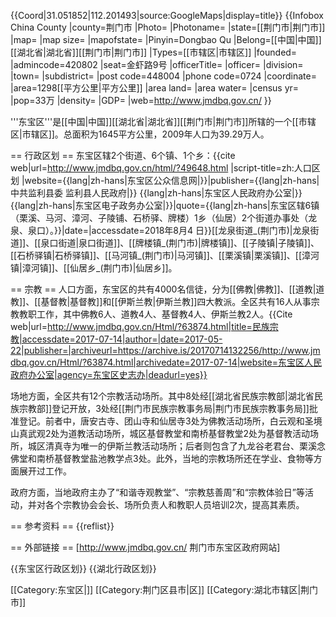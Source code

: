 {{Coord|31.051852|112.201493|source:GoogleMaps|display=title}}
{{Infobox China County
|county=荆门市
|Photo=
|Photoname=
|state=[[荆门市|荆门市]]
|map=
|map size=
|mapofstate=
|Pinyin=Dongbao Qu
|Belong=[[中国|中国]][[湖北省|湖北省]][[荆门市|荆门市]]
|Types=[[市辖区|市辖区]]
|founded=
|admincode=420802
|seat=金虾路9号
|officerTitle=
|officer=
|division=
|town=
|subdistrict=
|post code=448004
|phone code=0724
|coordinate=
|area=1298[[平方公里|平方公里]]
|area land=
|area water=
|census yr=
|pop=33万
|density=
|GDP=
|web=http://www.jmdbq.gov.cn/
}}

'''东宝区'''是[[中国|中国]][[湖北省|湖北省]][[荆门市|荆门市]]所辖的一个[[市辖区|市辖区]]。总面积为1645平方公里，2009年人口为39.29万人。

== 行政区划 ==
东宝区辖2个街道、6个镇、1个乡：<ref name="govdb">{{cite web|url=http://www.jmdbq.gov.cn/html/?49648.html |script-title=zh:人口区划 |website={{lang|zh-hans|东宝区公众信息网|}}|publisher={{lang|zh-hans|中共监利县委 监利县人民政府|}} {{lang|zh-hans|东宝区人民政府办公室|}} {{lang|zh-hans|东宝区电子政务办公室|}}|quote={{lang|zh-hans|东宝区辖6镇（栗溪、马河、漳河、子陵铺、石桥驿、牌楼）1乡（仙居）2个街道办事处（龙泉、泉口）。}}|date=|accessdate=2018年8月4 日}}</ref>[[龙泉街道_(荆门市)|龙泉街道]]、[[泉口街道|泉口街道]]、[[牌楼镇_(荆门市)|牌楼镇]]、[[子陵镇|子陵镇]]、[[石桥驿镇|石桥驿镇]]、[[马河镇_(荆门市)|马河镇]]、[[栗溪镇|栗溪镇]]、[[漳河镇|漳河镇]]、[[仙居乡_(荆门市)|仙居乡]]。

== 宗教 ==
人口方面，东宝区的共有4000名信徒，分为[[佛教|佛教]]、[[道教|道教]]、[[基督教|基督教]]和[[伊斯兰教|伊斯兰教]]四大教派。全区共有16人从事宗教教职工作，其中佛教6人、道教4人、基督教4人、伊斯兰教2人。<ref name=":0">{{Cite web|url=http://www.jmdbq.gov.cn/Html/?63874.html|title=民族宗教|accessdate=2017-07-14|author=|date=2017-05-22|publisher=|archiveurl=https://archive.is/20170714132256/http://www.jmdbq.gov.cn/Html/?63874.html|archivedate=2017-07-14|website=东宝区人民政府办公室|agency=东宝区史志办|deadurl=yes}}</ref>

场地方面，全区共有12个宗教活动场所。其中8处经[[湖北省民族宗教部|湖北省民族宗教部]]登记开放，3处经[[荆门市民族宗教事务局|荆门市民族宗教事务局]]批准登记。前者中，唐安古寺、团山寺和仙居寺3处为佛教活动场所，白云观和圣境山真武观2处为道教活动场所，城区基督教堂和南桥基督教堂2处为基督教活动场所，城区清真寺为唯一的伊斯兰教活动场所；后者则包含了九龙谷老君台、栗溪念佛堂和南桥基督教堂盐池教学点3处。此外，当地的宗教场所还在学业、食物等方面展开过工作。<ref name=":0" />

政府方面，当地政府主办了“和谐寺观教堂”、“宗教慈善周”和“宗教体验日”等活动，并对各个宗教协会会长、场所负责人和教职人员培训2次，提高其素质。<ref name=":0" />

== 参考资料 ==
{{reflist}}

== 外部链接 ==
[http://www.jmdbq.gov.cn/ 荆门市东宝区政府网站]

{{东宝区行政区划}}
{{湖北行政区划}}

[[Category:东宝区|]]
[[Category:荆门区县市|区]]
[[Category:湖北市辖区|荆门市]]